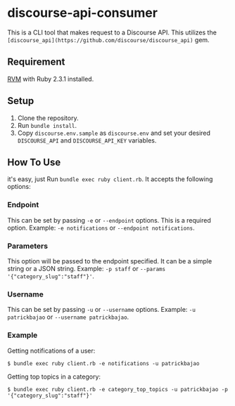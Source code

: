 # discourse-api-consumer

This is a CLI tool that makes request to a Discourse API. This utilizes the `[discourse_api](https://github.com/discourse/discourse_api)` gem.

## Requirement

[RVM](https://rvm.io/) with Ruby 2.3.1 installed.

## Setup

1. Clone the repository.
2. Run `bundle install`.
3. Copy `discourse.env.sample` as `discourse.env` and set your desired `DISCOURSE_API` and `DISCOURSE_API_KEY` variables.

## How To Use

it's easy, just Run `bundle exec ruby client.rb`. It accepts the following options:

### Endpoint

This can be set by passing `-e` or `--endpoint` options. This is a required option. Example: `-e notifications` or `--endpoint notifications`.

### Parameters

This option will be passed to the endpoint specified. It can be a simple string or a JSON string. Example: `-p staff` or `--params '{"category_slug":"staff"}'`.

### Username

This can be set by passing `-u` or `--username` options. Example: `-u patrickbajao` or `--username patrickbajao`.

### Example

Getting notifications of a user:

`$ bundle exec ruby client.rb -e notifications -u patrickbajao`

Getting top topics in a category:

`$ bundle exec ruby client.rb -e category_top_topics -u patrickbajao -p '{"category_slug":"staff"}'`
